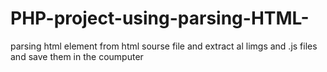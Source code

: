 # PHP-project-using-parsing-HTML-
parsing html element from html sourse file and extract al limgs and .js files and save them in the coumputer
